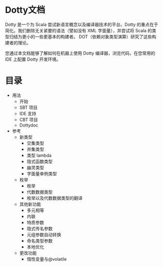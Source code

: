 # Dotty文档

Dotty 是一个为 Scala 尝试新语言概念以及编译器技术的平台。Dotty 的重点在于简化。我们删除无关紧要的语法（譬如没有 XML 字面量），并尝试将 Scala 的类型归结为更小的一些更基本的构建者。 DOT（依赖对象类型演算）研究了这些构建者的理论。

您通过本文档能够了解如何在机器上使用 Dotty 编译器，浏览代码，在您常用的 IDE 上配置 Dotty 开发环境。

# 目录

* 用法
    * 开始
    * SBT 项目
    * IDE 支持
    * CBT 项目
    * Dottydoc
* 参考
    * 新类型
        * 交集类型
        * 并集类型
        * 类型 lambda
        * 隐式函数类型
        * 幽灵类型
        * 字面量单例类型
    * 枚举
        * 枚举
        * 代数数据类型
        * 枚举以及代数数据类型的翻译
    * 其他新功能
        * 多元相等
        * 内联
        * 特质参数
        * 隐式传名参数
        * 元组参数自动转换
        * 命名类型参数
        * 本地优化
    * 更改功能
        * 惰性变量与@volatile
        

        